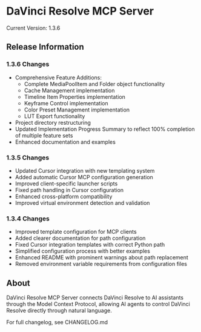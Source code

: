 # DaVinci Resolve MCP Server

Current Version: 1.3.6

## Release Information

### 1.3.6 Changes
- Comprehensive Feature Additions:
  - Complete MediaPoolItem and Folder object functionality
  - Cache Management implementation
  - Timeline Item Properties implementation
  - Keyframe Control implementation
  - Color Preset Management implementation
  - LUT Export functionality
- Project directory restructuring
- Updated Implementation Progress Summary to reflect 100% completion of multiple feature sets
- Enhanced documentation and examples

### 1.3.5 Changes
- Updated Cursor integration with new templating system
- Added automatic Cursor MCP configuration generation
- Improved client-specific launcher scripts
- Fixed path handling in Cursor configuration
- Enhanced cross-platform compatibility
- Improved virtual environment detection and validation

### 1.3.4 Changes
- Improved template configuration for MCP clients
- Added clearer documentation for path configuration
- Fixed Cursor integration templates with correct Python path
- Simplified configuration process with better examples
- Enhanced README with prominent warnings about path replacement
- Removed environment variable requirements from configuration files

## About
DaVinci Resolve MCP Server connects DaVinci Resolve to AI assistants through the Model Context Protocol, allowing AI agents to control DaVinci Resolve directly through natural language.

For full changelog, see CHANGELOG.md 